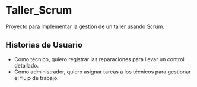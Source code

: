 # Taller_Scrum

Proyecto para implementar la gestión de un taller usando Scrum.

## Historias de Usuario
- Como técnico, quiero registrar las reparaciones para llevar un control detallado.
- Como administrador, quiero asignar tareas a los técnicos para gestionar el flujo de trabajo.
